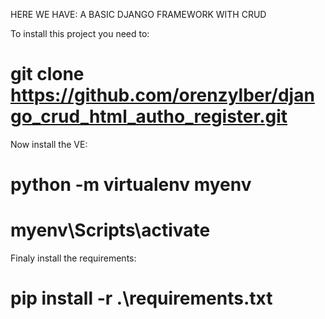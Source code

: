 HERE WE HAVE:
A BASIC DJANGO FRAMEWORK WITH CRUD

To install this project you need to:
# git clone https://github.com/orenzylber/django_crud_html_autho_register.git

Now install the VE:
# python -m virtualenv myenv   
# myenv\Scripts\activate

Finaly install the requirements:
# pip install -r .\requirements.txt

